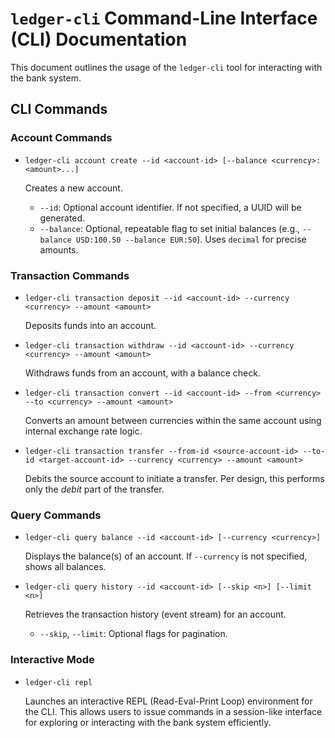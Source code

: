 # `ledger-cli` Command-Line Interface (CLI) Documentation

This document outlines the usage of the `ledger-cli` tool for interacting with the bank system.

## CLI Commands

### Account Commands

- `ledger-cli account create --id <account-id> [--balance <currency>:<amount>...]`

  Creates a new account.

  - `--id`: Optional account identifier. If not specified, a UUID will be generated.
  - `--balance`: Optional, repeatable flag to set initial balances (e.g., `--balance USD:100.50 --balance EUR:50`). Uses `decimal` for precise amounts.

### Transaction Commands

- `ledger-cli transaction deposit --id <account-id> --currency <currency> --amount <amount>`

  Deposits funds into an account.

- `ledger-cli transaction withdraw --id <account-id> --currency <currency> --amount <amount>`

  Withdraws funds from an account, with a balance check.

- `ledger-cli transaction convert --id <account-id> --from <currency> --to <currency> --amount <amount>`

  Converts an amount between currencies within the same account using internal exchange rate logic.

- `ledger-cli transaction transfer --from-id <source-account-id> --to-id <target-account-id> --currency <currency> --amount <amount>`

  Debits the source account to initiate a transfer. Per design, this performs only the *debit* part of the transfer.

### Query Commands

- `ledger-cli query balance --id <account-id> [--currency <currency>]`

  Displays the balance(s) of an account. If `--currency` is not specified, shows all balances.

- `ledger-cli query history --id <account-id> [--skip <n>] [--limit <n>]`

  Retrieves the transaction history (event stream) for an account.

  - `--skip`, `--limit`: Optional flags for pagination.

### Interactive Mode

- `ledger-cli repl`

  Launches an interactive REPL (Read-Eval-Print Loop) environment for the CLI. This allows users to issue commands in a session-like interface for exploring or interacting with the bank system efficiently.

